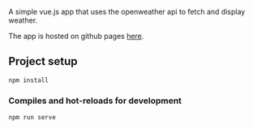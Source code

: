 A simple vue.js app that uses the openweather api to fetch and display weather.

The app is hosted on github pages [here](https://mhalpin613.github.io/weather-app/).

## Project setup
```
npm install
```

### Compiles and hot-reloads for development
```
npm run serve
```
